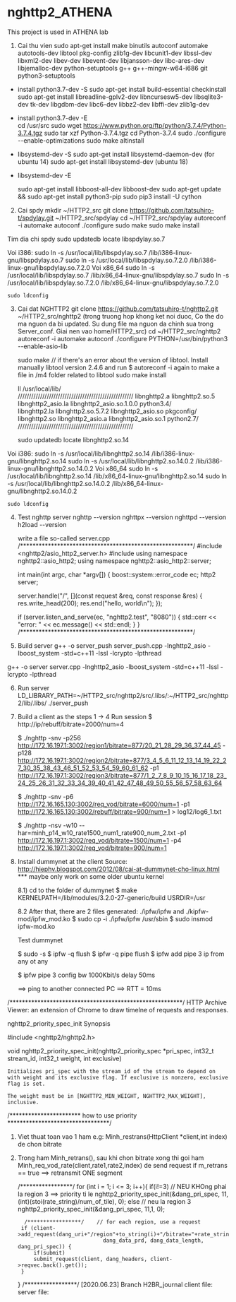 # nghttp2_ATHENA
This project is used in ATHENA lab


1) Cai thu vien
	sudo apt-get install make binutils autoconf automake autotools-dev libtool pkg-config zlib1g-dev libcunit1-dev libssl-dev libxml2-dev libev-dev libevent-dev libjansson-dev libc-ares-dev libjemalloc-dev  python-setuptools g++ g++-mingw-w64-i686 git python3-setuptools

* install python3.7-dev -S
	sudo apt-get install build-essential checkinstall
	sudo apt-get install libreadline-gplv2-dev libncursesw5-dev libsqlite3-dev tk-dev libgdbm-dev libc6-dev libbz2-dev libffi-dev zlib1g-dev
* install python3.7-dev -E	
	cd /usr/src
	sudo wget https://www.python.org/ftp/python/3.7.4/Python-3.7.4.tgz
	sudo tar xzf Python-3.7.4.tgz
	cd Python-3.7.4
	sudo ./configure --enable-optimizations
	sudo make altinstall
	
* libsystemd-dev -S
	sudo apt-get install libsystemd-daemon-dev (for ubuntu 14)
	sudo apt-get install libsystemd-dev (ubuntu 18)
* libsystemd-dev -E

	sudo apt-get install libboost-all-dev libboost-dev
	sudo apt-get update && sudo apt-get install python3-pip
	sudo pip3 install -U cython


2) Cai spdy
	mkdir ~/HTTP2_src
	git clone https://github.com/tatsuhiro-t/spdylay.git ~/HTTP2_src/spdylay
	cd ~/HTTP2_src/spdylay
	autoreconf -i
	automake
	autoconf
	./configure
	sudo make
	sudo make install

Tim dia chi spdy
	sudo updatedb
	locate libspdylay.so.7

Voi i386:
	sudo ln -s /usr/local/lib/libspdylay.so.7 /lib/i386-linux-gnu/libspdylay.so.7
	sudo ln -s /usr/local/lib/libspdylay.so.7.2.0 /lib/i386-linux-gnu/libspdylay.so.7.2.0
Voi x86_64
	sudo ln -s /usr/local/lib/libspdylay.so.7 /lib/x86_64-linux-gnu/libspdylay.so.7
	sudo ln -s /usr/local/lib/libspdylay.so.7.2.0 /lib/x86_64-linux-gnu/libspdylay.so.7.2.0

	sudo ldconfig

3) Cai dat NGHTTP2
	git clone https://github.com/tatsuhiro-t/nghttp2.git ~/HTTP2_src/nghttp2
(trong truong hop khong ket noi duoc, Co the do ma nguon da bi updated. Su dung file ma nguon da chinh sua trong Server_conf. Giai nen vao home/HTTP2_src)
	cd ~/HTTP2_src/nghttp2
	autoreconf -i
	automake
	autoconf
	./configure PYTHON=/usr/bin/python3 --enable-asio-lib 

	sudo make
	// if there's an error about the version of libtool. Install manually libtool version 2.4.6 and run $ autoreconf -i again to make a file in /m4 folder related to libtool
	sudo make install

	ll /usr/local/lib/  
	////////////////////////////////////////////////////
	libnghttp2.a              libnghttp2.so.5           libnghttp2_asio.la        libnghttp2_asio.so.1.0.0  python3.4/                
	libnghttp2.la             libnghttp2.so.5.7.2       libnghttp2_asio.so   pkgconfig/                
	libnghttp2.so             libnghttp2_asio.a         libnghttp2_asio.so.1      python2.7/
	////////////////////////////////////////////////////

	sudo updatedb
	locate libnghttp2.so.14

Voi i386:
	sudo ln -s /usr/local/lib/libnghttp2.so.14 /lib/i386-linux-gnu/libnghttp2.so.14
	sudo ln -s /usr/local/lib/libnghttp2.so.14.0.2 /lib/i386-linux-gnu/libnghttp2.so.14.0.2
Voi x86_64
	sudo ln -s /usr/local/lib/libnghttp2.so.14 /lib/x86_64-linux-gnu/libnghttp2.so.14
	sudo ln -s /usr/local/lib/libnghttp2.so.14.0.2 /lib/x86_64-linux-gnu/libnghttp2.so.14.0.2

	sudo ldconfig

4) Test nghttp server
	nghttp --version
	nghttpx --version
	nghttpd --version
	h2load --version
	
	write a file  so-called server.cpp
	/********************************************************/
	#include <nghttp2/asio_http2_server.h>
	#include <iostream>
	using namespace nghttp2::asio_http2;
	using namespace nghttp2::asio_http2::server;

	int main(int argc, char *argv[]) {
	  boost::system::error_code ec;
	  http2 server;

	  server.handle("/", [](const request &req, const response &res) {
		res.write_head(200);
		res.end("hello, world\n");
	  });

	  if (server.listen_and_serve(ec, "nghttp2.test", "8080")) {
		std::cerr << "error: " << ec.message() << std::endl;
	  }
	}
	/********************************************************/
5) Build server 
	g++ -o server_push server_push.cpp -lnghttp2_asio -lboost_system -std=c++11 -lssl -lcrypto -lpthread

g++ -o server server.cpp -lnghttp2_asio -lboost_system -std=c++11 -lssl -lcrypto -lpthread
	
6) Run server
	LD_LIBRARY_PATH=~/HTTP2_src/nghttp2/src/.libs/:~/HTTP2_src/nghttp2/lib/.libs/ ./server_push

7) Build a client as the steps 1 -> 4
	Run session
	$  http://ip/rebuff/bitrate=2000/num=4

	$ ./nghttp -snv -p256 http://172.16.197.1:3002/region1/bitrate=877/20_21_28_29_36_37_44_45  -p128 http://172.16.197.1:3002/region2/bitrate=877/3_4_5_6_11_12_13_14_19_22_27_30_35_38_43_46_51_52_53_54_59_60_61_62  -p1 http://172.16.197.1:3002/region3/bitrate=877/1_2_7_8_9_10_15_16_17_18_23_24_25_26_31_32_33_34_39_40_41_42_47_48_49_50_55_56_57_58_63_64

	$ ./nghttp -snv -p6 http://172.16.165.130:3002/req_vod/bitrate=6000/num=1 -p1 http://172.16.165.130:3002/rebuff/bitrate=900/num=1 > log12/log6_1.txt

	$ ./nghttp -nsv -w10 --har=minh_p14_w10_rate1500_num1_rate900_num_2.txt -p1 http://172.16.197.1:3002/req_vod/bitrate=1500/num=1 -p4 http://172.16.197.1:3002/req_vod/bitrate=900/num=1


8) Install dummynet at the client
	Source: http://hiephv.blogspot.com/2012/08/cai-at-dummynet-cho-linux.html
	*** maybe only work on some older ubuntu kernel

	8.1) cd to the folder of dummynet
	$ make KERNELPATH=/lib/modules/3.2.0-27-generic/build USRDIR=/usr

	8.2 After that, there are 2 files generated: ./ipfw/ipfw and ./kipfw-mod/ipfw_mod.ko
	$ sudo cp -i ./ipfw/ipfw /usr/sbin
	$ sudo insmod ipfw-mod.ko

	Test dummynet

	$ sudo -s
	$ ipfw -q flush
	$ ipfw -q pipe flush
	$ ipfw add pipe 3 ip from any ot any

	$ ipfw pipe 3 config bw 1000Kbit/s delay 50ms

	==> ping to another connected PC ==> RTT = 10ms

/********************************************************/
HTTP Archive Viewer: an extension of Chrome to draw timelne of requests and responses.

nghttp2_priority_spec_init
Synopsis

#include <nghttp2/nghttp2.h>

void nghttp2_priority_spec_init(nghttp2_priority_spec *pri_spec, int32_t stream_id, int32_t weight, int exclusive)

    Initializes pri_spec with the stream_id of the stream to depend on with weight and its exclusive flag. If exclusive is nonzero, exclusive flag is set.

    The weight must be in [NGHTTP2_MIN_WEIGHT, NGHTTP2_MAX_WEIGHT], inclusive.

/*********************** how to use priority *********************************/
1. Viet thuat toan vao 1 ham e.g: Minh_restrans(HttpClient *client,int index) de chon bitrate
2. Trong ham Minh_retrans(), sau khi chon bitrate xong thi goi ham Minh_req_vod_rate(client,rate1,rate2,index) de send request
	if m_retrans == true ==> retransmit ONE segment

	/*****************/
	for (int i = 1; i <= 3; i++){
		if(i!=3)	// NEU KHOng phai la region 3 ==> priority ti le
		 	nghttp2_priority_spec_init(&dang_pri_spec, 11, (int)(stoi(rate_string)/num_of_tile), 0);
		else 	// neu la region 3
		 	nghttp2_priority_spec_init(&dang_pri_spec, 11,1, 0);

		 /*****************/	// for each region, use a request
	    if (client->add_request(dang_uri+"/region"+to_string(i)+"/bitrate="+rate_string+"/"+tile_str, 
	                              dang_data_prd, dang_data_length, dang_pri_spec)) {
	    	if(submit)
	      	submit_request(client, dang_headers, client->reqvec.back().get()); 
	    }
	}
    /*****************/
[2020.06.23] Branch H2BR_journal
	client file:
	server file:
